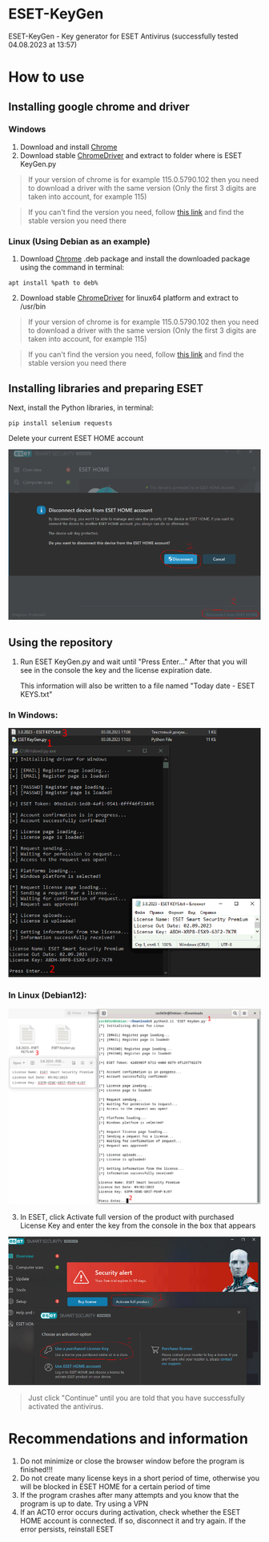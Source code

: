 # ESET-KeyGen
ESET-KeyGen - Key generator for ESET Antivirus (successfully tested 04.08.2023 at 13:57)

# How to use

## Installing google chrome and driver
### Windows
1. Download and install [Chrome](https://www.google.com/chrome/)
2. Download stable [ChromeDriver](https://chromedriver.chromium.org/downloads) and extract to folder where is ESET KeyGen.py

> If your version of chrome is for example 115.0.5790.102 then you need to download a driver
      with the same version (Only the first 3 digits are taken into account, for example 115)

> If you can't find the version you need, follow [this link](https://googlechromelabs.github.io/chrome-for-testing/#stable) and find the stable version you need there

### Linux (Using Debian as an example)
1. Download [Chrome](https://www.google.com/chrome/) .deb package and install the downloaded package using the command in terminal:

```
apt install %path to deb%
```

2. Download stable [ChromeDriver](https://chromedriver.chromium.org/downloads) for linux64 platform and extract to /usr/bin

> If your version of chrome is for example 115.0.5790.102 then you need to download a driver
      with the same version (Only the first 3 digits are taken into account, for example 115)

> If you can't find the version you need, follow [this link](https://googlechromelabs.github.io/chrome-for-testing/#stable) and find the stable version you need there

## Installing libraries and preparing ESET

Next, install the Python libraries, in terminal:

```
pip install selenium requests
```

Delete your current ESET HOME account

![](img/1.png)

## Using the repository
1. Run ESET KeyGen.py and wait until "Press Enter..."
After that you will see in the console the key and the license expiration date.

    This information will also be written to a file named "Today date - ESET KEYS.txt"

### In Windows:

![Windows](img/3_1.0.6_W.png)

### In Linux (Debian12):

![Linux: Debian](img/3_1.0.6_L.png)

3. In ESET, click Activate full version of the product with purchased License Key and enter the key from the console in the box that appears

![](img/2.png)

> Just click "Continue" until you are told that you have successfully activated the antivirus.

# Recommendations and information

1. Do not minimize or close the browser window before the program is finished!!!
2. Do not create many license keys in a short period of time, otherwise you will be blocked in ESET HOME for a certain period of time
3. If the program crashes after many attempts and you know that the program is up to date. Try using a VPN
4. If an ACT0 error occurs during activation, check whether the ESET HOME account is connected. If so, disconnect it and try again. If the error persists, reinstall ESET 
